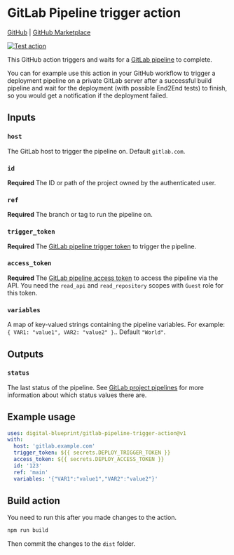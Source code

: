 # GitLab Pipeline trigger action

[GitHub](https://github.com/digital-blueprint/gitlab-pipeline-trigger-action) |
[GitHub Marketplace](https://github.com/marketplace/actions/gitlab-pipeline-trigger)

[![Test action](https://github.com/digital-blueprint/gitlab-pipeline-trigger-action/actions/workflows/main.yml/badge.svg)](https://github.com/digital-blueprint/gitlab-pipeline-trigger-action/actions/workflows/main.yml)

This GitHub action triggers and waits for a [GitLab pipeline](https://docs.gitlab.com/ee/ci/pipelines/) to complete.

You can for example use this action in your GitHub workflow to trigger a deployment pipeline on a private
GitLab server after a successful build pipeline and wait for the deployment (with possible End2End tests)
to finish, so you would get a notification if the deployment failed.

## Inputs

### `host`

The GitLab host to trigger the pipeline on. Default `gitlab.com`.

### `id`

**Required** The ID or path of the project owned by the authenticated user.

### `ref`

**Required** The branch or tag to run the pipeline on.

### `trigger_token`

**Required** The [GitLab pipeline trigger token](https://docs.gitlab.com/ee/ci/triggers/index.html#create-a-trigger-token)
to trigger the pipeline.

### `access_token`

**Required** The [GitLab pipeline access token](https://gitlab.tugraz.at/help/user/project/settings/project_access_tokens)
to access the pipeline via the API. You need the `read_api` and `read_repository` scopes with `Guest` role for this token.

### `variables`

A map of key-valued strings containing the pipeline variables. For example: `{ VAR1: "value1", VAR2: "value2" }`.. Default `"World"`.

## Outputs

### `status`

The last status of the pipeline. See [GitLab project pipelines](https://docs.gitlab.com/ee/api/pipelines.html#list-project-pipelines)
for more information about which status values there are.

## Example usage

```yaml
uses: digital-blueprint/gitlab-pipeline-trigger-action@v1
with:
  host: 'gitlab.example.com'
  trigger_token: ${{ secrets.DEPLOY_TRIGGER_TOKEN }}
  access_token: ${{ secrets.DEPLOY_ACCESS_TOKEN }}
  id: '123'
  ref: 'main'
  variables: '{"VAR1":"value1","VAR2":"value2"}'
```

## Build action

You need to run this after you made changes to the action.

```bash
npm run build
```

Then commit the changes to the `dist` folder.
